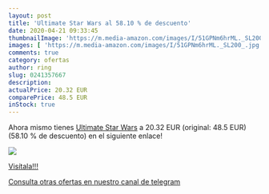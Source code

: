 ```yaml
---
layout: post
title: 'Ultimate Star Wars al 58.10 % de descuento'
date: 2020-04-21 09:33:45
thumbnailImage: 'https://m.media-amazon.com/images/I/51GPNm6hrML._SL200_.jpg'
images: [ 'https://m.media-amazon.com/images/I/51GPNm6hrML._SL200_.jpg' ]
comments: true
category: ofertas
author: ring
slug: 0241357667
description:
actualPrice: 20.32 EUR
comparePrice: 48.5 EUR
inStock: true
---
```


Ahora mismo tienes [Ultimate Star Wars](https://www.amazon.com/dp/0241357667/?tag=redken08-20) a 20.32 EUR (original: 48.5 EUR) (58.10 %  de descuento) en el siguiente enlace!

[![](https://m.media-amazon.com/images/I/51GPNm6hrML._SL200_.jpg)](https://www.amazon.com/dp/0241357667/?tag=redken08-20)

[Visítala!!!](https://www.amazon.com/dp/0241357667/?tag=redken08-20)

[Consulta otras ofertas en nuestro canal de telegram](https://t.me/s/ofertas25)
